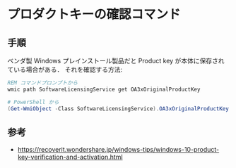 # プロダクトキーの確認コマンド

## 手順

ベンダ製 Windows プレインストール製品だと Product key が本体に保存されている場合がある．
それを確認する方法:

```cmd
REM コマンドプロンプトから
wmic path SoftwareLicensingService get OA3xOriginalProductKey
```

```ps1
# PowerShell から
(Get-WmiObject -Class SoftwareLicensingService).OA3xOriginalProductKey
```

## 参考

- https://recoverit.wondershare.jp/windows-tips/windows-10-product-key-verification-and-activation.html
